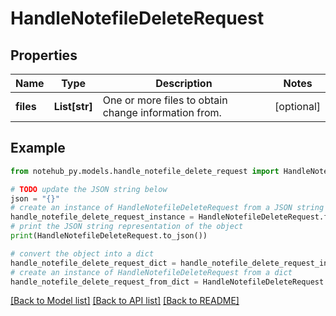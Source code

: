 # HandleNotefileDeleteRequest

## Properties

| Name      | Type          | Description                                          | Notes      |
| --------- | ------------- | ---------------------------------------------------- | ---------- |
| **files** | **List[str]** | One or more files to obtain change information from. | [optional] |

## Example

```python
from notehub_py.models.handle_notefile_delete_request import HandleNotefileDeleteRequest

# TODO update the JSON string below
json = "{}"
# create an instance of HandleNotefileDeleteRequest from a JSON string
handle_notefile_delete_request_instance = HandleNotefileDeleteRequest.from_json(json)
# print the JSON string representation of the object
print(HandleNotefileDeleteRequest.to_json())

# convert the object into a dict
handle_notefile_delete_request_dict = handle_notefile_delete_request_instance.to_dict()
# create an instance of HandleNotefileDeleteRequest from a dict
handle_notefile_delete_request_from_dict = HandleNotefileDeleteRequest.from_dict(handle_notefile_delete_request_dict)
```

[[Back to Model list]](../README.md#documentation-for-models) [[Back to API list]](../README.md#documentation-for-api-endpoints) [[Back to README]](../README.md)
